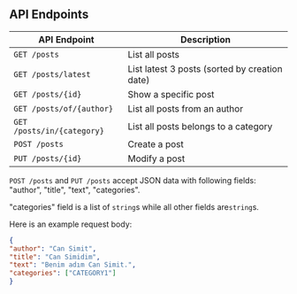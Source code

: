 
## API Endpoints

| API Endpoint               | Description                                   |
|----------------------------|-----------------------------------------------|
| `GET /posts`               | List all posts                                |
| `GET /posts/latest`        | List latest 3 posts (sorted by creation date) |
| `GET /posts/{id}`          | Show a specific post                          |
| `GET /posts/of/{author}`   | List all posts from an author                 |
| `GET /posts/in/{category}` | List all posts belongs to a category          |
| `POST /posts`              | Create a post                                 |
| `PUT /posts/{id}`          | Modify a post                                 |

`POST /posts` and `PUT /posts` accept JSON data with following fields: "author", "title", "text", "categories".

"categories" field is a list of `string`s while all other fields are`string`s.

Here is an example request body:

```json
{
"author": "Can Simit",
"title": "Can Simidim",
"text": "Benim adım Can Simit.",
"categories": ["CATEGORY1"]
}
```

<!--
## Requirements, sort of..

1- CRUD Web Service (h2 veritabani)
     - Create 
     - Update 
     - Delete 
     - Search 
Model
   - Post
      - Author 
      - Title 
      - CreatedAt 
      - UpdatedAt
      - UpdatedBy 
      - Text 
      - Category ["category1", 'category2']



      
- createdBy
Servisler : 
- getPost(id)
-createPost


- updatePost(postbilgileri, username)
- findPostByAuthor()
findPostByCategory(categoryName)


- getLatestPost() en son 3 postu getirsin 

H2 database

-->